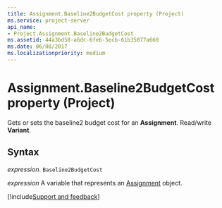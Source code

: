 ```yaml
---
title: Assignment.Baseline2BudgetCost property (Project)
ms.service: project-server
api_name:
- Project.Assignment.Baseline2BudgetCost
ms.assetid: 44a3bd58-a6dc-6fe6-5ecb-61b35077a660
ms.date: 06/08/2017
ms.localizationpriority: medium
---
```



# Assignment.Baseline2BudgetCost property (Project)

Gets or sets the baseline2 budget cost for an **Assignment**. Read/write **Variant**.


## Syntax

_expression_. `Baseline2BudgetCost`

_expression_ A variable that represents an [Assignment](./Project.Assignment.md) object.

[!include[Support and feedback](~/includes/feedback-boilerplate.md)]
